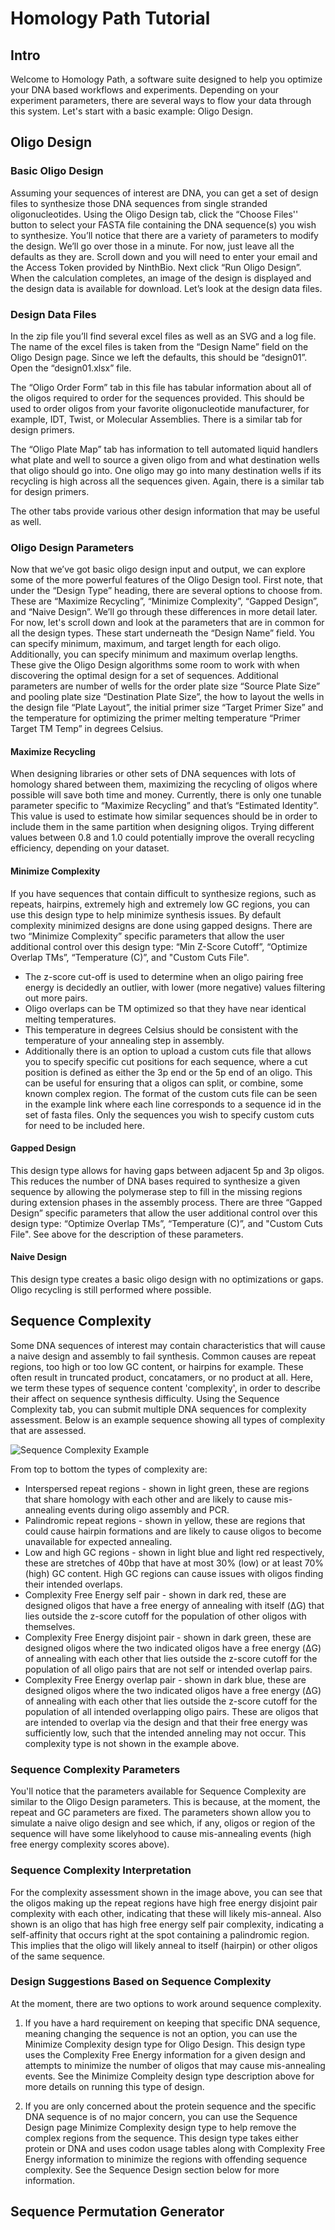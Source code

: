 
# Homology Path Tutorial


## Intro

Welcome to Homology Path, a software suite designed to help you optimize your DNA based workflows and experiments. Depending on your experiment parameters, there are several ways to flow your data through this system. Let's start with a basic example: Oligo Design. 

## Oligo Design

### Basic Oligo Design

Assuming your sequences of interest are DNA, you can get a set of design files to synthesize those DNA sequences from single stranded oligonucleotides. Using the Oligo Design tab, click the “Choose Files'' button to select your FASTA file containing the DNA sequence(s) you wish to synthesize. You’ll notice that there are a variety of parameters to modify the design. We’ll go over those in a minute. For now, just leave all the defaults as they are. Scroll down and you will need to enter your email and the Access Token provided by NinthBio. Next click “Run Oligo Design”. When the calculation completes, an image of the design is displayed and the design data is available for download. Let’s look at the design data files. 


### Design Data Files

In the zip file you’ll find several excel files as well as an SVG and a log file. The name of the excel files is taken from the “Design Name” field on the Oligo Design page. Since we left the defaults, this should be “design01”. Open the “design01.xlsx” file. 

The “Oligo Order Form” tab in this file has tabular information about all of the oligos required to order for the sequences provided. This should be used to order oligos from your favorite oligonucleotide manufacturer, for example, IDT, Twist, or Molecular Assemblies. There is a similar tab for design primers.

The “Oligo Plate Map” tab has information to tell automated liquid handlers what plate and well to source a given oligo from and what destination wells that oligo should go into. One oligo may go into many destination wells if its recycling is high across all the sequences given. Again, there is a similar tab for design primers. 

The other tabs provide various other design information that may be useful as well.


### Oligo Design Parameters

Now that we’ve got basic oligo design input and output, we can explore some of the more powerful features of the Oligo Design tool. First note, that under the “Design Type” heading, there are several options to choose from. These are “Maximize Recycling”, “Minimize Complexity”, “Gapped Design”, and “Naive Design”. We’ll go through these differences in more detail later. For now, let's scroll down and look at the parameters that are in common for all the design types. These start underneath the “Design Name” field. You can specify minimum, maximum, and target length for each oligo. Additionally, you can specify minimum and maximum overlap lengths. These give the Oligo Design algorithms some room to work with when discovering the optimal design for a set of sequences. Additional parameters are number of wells for the order plate size “Source Plate Size” and pooling plate size “Destination Plate Size”, the how to layout the wells in the design file “Plate Layout”, the initial primer size “Target Primer Size” and the temperature for optimizing the primer melting temperature “Primer Target TM Temp” in degrees Celsius. 


#### Maximize Recycling 

When designing libraries or other sets of DNA sequences with lots of homology shared between them, maximizing the recycling of oligos where possible will save both time and money. Currently, there is only one tunable parameter specific to “Maximize Recycling” and that’s “Estimated Identity”. This value is used to estimate how similar sequences should be in order to include them in the same partition when designing oligos. Trying different values between 0.8 and 1.0 could potentially improve the overall recycling efficiency, depending on your dataset. 


#### Minimize Complexity

If you have sequences that contain difficult to synthesize regions, such as repeats, hairpins, extremely high and extremely low GC regions, you can use this design type to help minimize synthesis issues. By default complexity minimized designs are done using gapped designs. There are two “Minimize Complexity” specific parameters that allow the user additional control over this design type: “Min Z-Score Cutoff”, “Optimize Overlap TMs”, “Temperature (C)”, and "Custom Cuts File". 
* The z-score cut-off is used to determine when an oligo pairing free energy is decidedly an outlier, with lower (more negative) values filtering out more pairs.
* Oligo overlaps can be TM optimized so that they have near identical melting temperatures.
* This temperature in degrees Celsius should be consistent with the temperature of your annealing step in assembly.
* Additionally there is an option to upload a custom cuts file that allows you to specify specific cut positions for each sequence, where a cut position is defined as either the 3p end or the 5p end of an oligo. This can be useful for ensuring that a oligos can split, or combine, some known complex region. The format of the custom cuts file can be seen in the example link where each line corresponds to a sequence id in the set of fasta files. Only the sequences you wish to specify custom cuts for need to be included here.


#### Gapped Design

This design type allows for having gaps between adjacent 5p and 3p oligos. This reduces the number of DNA bases required to synthesize a given sequence by allowing the polymerase step to fill in the missing regions during extension phases in the assembly process. There are three “Gapped Design” specific parameters that allow the user additional control over this design type: “Optimize Overlap TMs”, “Temperature (C)”, and "Custom Cuts File". See above for the description of these parameters.  


#### Naive Design

This design type creates a basic oligo design with no optimizations or gaps. Oligo recycling is still performed where possible.

## Sequence Complexity

Some DNA sequences of interest may contain characteristics that will cause a naive design and assembly to fail synthesis. Common causes are repeat regions, too high or too low GC content, or hairpins for example. These often result in truncated product, concatamers, or no product at all. Here, we term these types of sequence content 'complexity', in order to describe their affect on sequence synthesis difficulty. Using the Sequence Complexity tab, you can submit multiple DNA sequences for complexity assessment. Below is an example sequence showing all types of complexity that are assessed. 

![Sequence Complexity Example](https://user-images.githubusercontent.com/2830915/207479837-17bea843-9a36-4dbd-905b-79120fe5bf03.png)

From top to bottom the types of complexity are:
* Interspersed repeat regions - shown in light green, these are regions that share homology with each other and are likely to cause mis-annealing events during oligo assembly and PCR.
* Palindromic repeat regions - shown in yellow, these are regions that could cause hairpin formations and are likely to cause oligos to become unavailable for expected annealing.
* Low and high GC regions - shown in light blue and light red respectively, these are stretches of 40bp that have at most 30% (low) or at least 70% (high) GC content. High GC regions can cause issues with oligos finding their intended overlaps.
* Complexity Free Energy self pair - shown in dark red, these are designed oligos that have a free energy of annealing with itself (ΔG) that lies outside the z-score cutoff for the population of other oligos with themselves. 
* Complexity Free Energy disjoint pair - shown in dark green, these are designed oligos where the two indicated oligos have a free energy (ΔG) of annealing with each other that lies outside the z-score cutoff for the population of all oligo pairs that are not self or intended overlap pairs.
* Complexity Free Energy overlap pair - shown in dark blue, these are designed oligos where the two indicated oligos have a free energy (ΔG) of annealing with each other that lies outside the z-score cutoff for the population of all intended overlapping oligo pairs. These are oligos that are intended to overlap via the design and that their free energy was sufficiently low, such that the intended anneling may not occur. This complexity type is not shown in the example above.

### Sequence Complexity Parameters

You'll notice that the parameters available for Sequence Complexity are similar to the Oligo Design parameters. This is because, at the moment, the repeat and GC parameters are fixed. The parameters shown allow you to simulate a naive oligo design and see which, if any, oligos or region of the sequence will have some likelyhood to cause mis-annealing events (high free energy complexity scores above). 

### Sequence Complexity Interpretation

For the complexity assessment shown in the image above, you can see that the oligos making up the repeat regions have high free energy disjoint pair complexity with each other, indicating that these will likely mis-anneal. Also shown is an oligo that has high free energy self pair complexity, indicating a self-affinity that occurs right at the spot containing a palindromic region. This implies that the oligo will likely anneal to itself (hairpin) or other oligos of the same sequence. 

### Design Suggestions Based on Sequence Complexity

At the moment, there are two options to work around sequence complexity. 

1. If you have a hard requirement on keeping that specific DNA sequence, meaning changing the sequence is not an option, you can use the Minimize Complexity design type for Oligo Design. This design type uses the Complexity Free Energy information for a given design and attempts to minimize the number of oligos that may cause mis-annealing events. See the Minimize Compleity design type description above for more details on running this type of design.

2. If you are only concerned about the protein sequence and the specific DNA sequence is of no major concern, you can use the Sequence Design page Minimize Complexity design type to help remove the complex regions from the sequence. This design type takes either protein or DNA and uses codon usage tables along with Complexity Free Energy information to minimize the regions with offending sequence complexity. See the Sequence Design section below for more information.

## Sequence Permutation Generator




